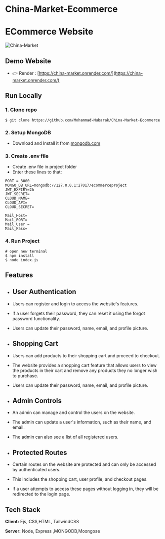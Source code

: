 # China-Market-Ecommerce

# ECommerce Website
![China-Market](/frontend/images/jsamazona.jpg)

## Demo Website

- 👉 Render : [https://china-market.onrender.com/](https://china-market.onrender.com/)



## Run Locally

### 1. Clone repo

```
$ git clone https://github.com/Mohammad-Mubarak/China-Market-Ecommerce
```

### 2. Setup MongoDB
 - Download and Install it from [mongodb.com](https://www.mongodb.com/try/download/community)

### 3. Create .env file
- Create .env file in project folder
- Enter these lines to that:

```
PORT = 3000
MONGO_DB_URL=mongodb://127.0.0.1:27017/ecommerceproject
JWT_EXPIRY=2h
JWT_SECRET=
CLOUD_NAME=
CLOUD_API=
CLOUD_SECRET=

Mail_Host=
Mail_PORT=
Mail_User =
Mail_Pass=
```



### 4. Run Project

```
# open new terminal
$ npm install
$ node index.js
```





## Features

- ## User Authentication
- Users can register and login to access the website's features.
- If a user forgets their password, they can reset it using the forgot password functionality.
- Users can update their password, name, email, and profile picture.



- ## Shopping Cart
- Users can add products to their shopping cart and proceed to checkout. 
- The website provides a shopping cart feature that allows users to view the products in their cart and remove any products they no longer wish to purchase.
- Users can update their password, name, email, and profile picture.



- ## Admin Controls
- An admin can manage and control the users on the website. 
- The admin can update a user's information, such as their name, and email.
- The admin can also see a list of all registered users.


- ## Protected Routes
- Certain routes on the website are protected and can only be accessed by authenticated users.
- This includes the shopping cart, user profile, and checkout pages.
- If a user attempts to access these pages without logging in, they will be redirected to the login page.


## Tech Stack

**Client:** Ejs, CSS,HTML, TailwindCSS

**Server:** Node, Express ,MONGODB,Moongose


